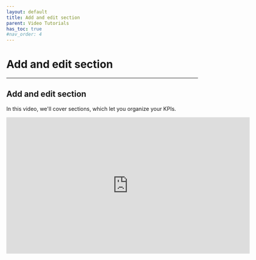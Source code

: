 ```yaml
---
layout: default
title: Add and edit section
parent: Video Tutorials
has_toc: true
#nav_order: 4
---
```


# Add and edit section

---

## Add and edit section

In this video, we'll cover sections, which let you organize your KPIs.

<iframe src="https://player.vimeo.com/video/453127900" width="640" height="360" frameborder="0" allow="autoplay; fullscreen" allowfullscreen></iframe>
